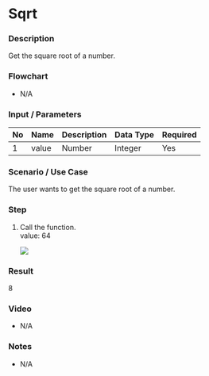 # Sqrt

### Description

Get the square root of a number.

### Flowchart

- N/A 

### Input / Parameters

| No | Name | Description | Data Type | Required |
| ------ | ------ | ------ |------ | ------ |
| 1 | value | Number | Integer | Yes  |

### Scenario / Use Case

The user wants to get the square root of a number.<br />

### Step

1. Call the function.<br>
    value: 64<br />
    
   ![](../../../../document/function/Math/sqrt/sqrt-step-1.png?raw=true)

### Result

8

### Video

- N/A

<!--[![Video](http://i.imgur.com/Ot5DWAW.png)](https://youtu.be/StTqXEQ2l-Y?t=35s)-->


### Notes

- N/A